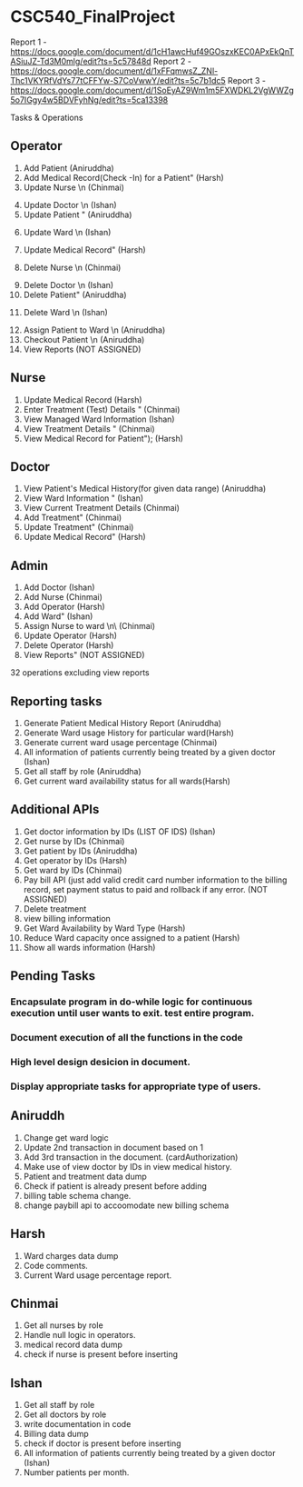 # CSC540_FinalProject
Report 1 - https://docs.google.com/document/d/1cH1awcHuf49GOszxKEC0APxEkQnTASiuJZ-Td3M0mlg/edit?ts=5c57848d
Report 2 - https://docs.google.com/document/d/1xFFqmwsZ_ZNl-Thc1VKYRfVdYs77tCFFYw-S7CoVwwY/edit?ts=5c7b1dc5
Report 3 - https://docs.google.com/document/d/1SoEyAZ9Wm1m5FXWDKL2VgWWZg5o7IGgy4w5BDVFyhNg/edit?ts=5ca13398

Tasks & Operations

Operator
---
1. Add Patient (Aniruddha)
2. Add Medical Record(Check -In) for a Patient" (Harsh)
3. Update Nurse \n (Chinmai)
4) Update Doctor \n (Ishan)
5) Update Patient " (Aniruddha)
6. Update Ward \n  (Ishan)
7) Update Medical Record" (Harsh)
8. Delete Nurse \n (Chinmai)
9) Delete Doctor \n (Ishan)
10) Delete Patient" (Aniruddha)
11. Delete Ward \n (Ishan)
12) Assign Patient to Ward \n (Aniruddha)
13) Checkout Patient \n (Aniruddha)
14) View Reports (NOT ASSIGNED)

Nurse
---
1) Update Medical Record (Harsh)
2) Enter Treatment (Test) Details " (Chinmai)
3) View Managed Ward Information (Ishan)
4) View Treatment Details " (Chinmai)
5) View Medical Record for Patient"); (Harsh)

Doctor
---
1) View Patient's Medical History(for given data range) (Aniruddha)
2) View Ward Information " (Ishan)
3) View Current Treatment Details (Chinmai)
4) Add Treatment" (Chinmai)
5) Update Treatment" (Chinmai)
6) Update Medical Record" (Harsh)

Admin
---
1) Add Doctor (Ishan)
2) Add Nurse (Chinmai)
3) Add Operator (Harsh)
4) Add Ward" (Ishan)
5) Assign Nurse to ward \n\ (Chinmai)
6) Update Operator (Harsh)
7) Delete Operator (Harsh)
8) View Reports" (NOT ASSIGNED)

32 operations excluding view reports

Reporting tasks
---
1. Generate Patient Medical History Report (Aniruddha)
2. Generate Ward usage History for particular ward(Harsh)
3. Generate current ward usage percentage (Chinmai)
4. All information of patients currently being treated by a given doctor (Ishan)
5. Get all staff by role (Aniruddha)
6. Get current ward availability status for all wards(Harsh)

Additional APIs
---
1. Get doctor information by IDs (LIST OF IDS) (Ishan)
2. Get nurse by IDs (Chinmai)
3. Get patient by IDs (Aniruddha)
4. Get operator by IDs (Harsh)
5. Get ward by IDs (Chinmai)
6. Pay bill API (just add valid credit card number information to the billing record, set payment status to paid and rollback if any error. (NOT ASSIGNED)
7. Delete treatment
8. view billing information
9. Get Ward Availability by Ward Type (Harsh)
10. Reduce Ward capacity once assigned to a patient (Harsh)
11. Show all wards information (Harsh)

Pending Tasks
---
### Encapsulate program in do-while logic for continuous execution until user wants to exit. test entire program.

### Document execution of all the functions in the code

### High level design desicion in document.

### Display appropriate tasks for appropriate type of users.

## Aniruddh
1. Change get ward logic
2. Update 2nd transaction in document based on 1
3. Add 3rd transaction in the document. (cardAuthorization)
4. Make use of view doctor by IDs in view medical history.
5. Patient and treatment data dump
6. Check if patient is already present before adding
7. billing table schema change.
8. change paybill api to accoomodate new billing schema

## Harsh
1. Ward charges data dump
2. Code comments.
3. Current Ward usage percentage report.

## Chinmai
1. Get all nurses by role
2. Handle null logic in operators.
4. medical record data dump
5. check if nurse is present before inserting

## Ishan
1. Get all staff by role
2. Get all doctors by role
3. write documentation in code
4. Billing data dump
5. check if doctor is present before inserting
6. All information of patients currently being treated by a given doctor (Ishan)
7. Number patients per month.
